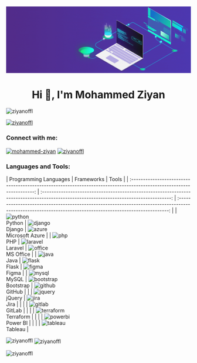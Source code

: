 [![MasterHead](img/master_head.gif)](ziyan.epizy.com)
<h1 align="center">Hi 👋, I'm Mohammed Ziyan</h1>
<p align="left"> <img src="https://komarev.com/ghpvc/?username=ziyanoffl&label=Profile%20views&color=0e75b6&style=flat" alt="ziyanoffl" /> </p>

<p align="left"> <a href="https://github.com/ryo-ma/github-profile-trophy"><img src="https://github-profile-trophy.vercel.app/?username=ziyanoffl" alt="ziyanoffl" /></a> </p>

<h3 align="left">Connect with me:</h3>
<p align="left">
<a href="https://linkedin.com/in/mohammed-ziyan" target="blank"><img align="center" src="https://raw.githubusercontent.com/rahuldkjain/github-profile-readme-generator/master/src/images/icons/Social/linked-in-alt.svg" alt="mohammed-ziyan" height="30" width="40" /></a>
<a href="https://instagram.com/ziyanoffl" target="blank"><img align="center" src="https://raw.githubusercontent.com/rahuldkjain/github-profile-readme-generator/master/src/images/icons/Social/instagram.svg" alt="ziyanoffl" height="30" width="40" /></a>
</p>

<h3 align="left">Languages and Tools:</h3>
<p align="left"> 
|                                                 Programming Languages                                                 |                                                               Frameworks                                                                |                                                                           Tools                                                                            |
| :-------------------------------------------------------------------------------------------------------------------: | :-------------------------------------------------------------------------------------------------------------------------------------: | :--------------------------------------------------------------------------------------------------------------------------------------------------------: |
| <img src="https://www.vectorlogo.zone/logos/python/python-icon.svg" alt="python" width="40" height="40"/> <br> Python |   <img src="https://www.vectorlogo.zone/logos/djangoproject/djangoproject-icon.svg" alt="django" width="40" height="40"/> <br> Django   |      <img src="https://www.vectorlogo.zone/logos/microsoft_azure/microsoft_azure-icon.svg" alt="azure" width="40" height="40"/> <br> Microsoft Azure       |
|       <img src="https://www.vectorlogo.zone/logos/php/php-icon.svg" alt="php" width="40" height="40"/> <br> PHP       |        <img src="https://www.vectorlogo.zone/logos/laravel/laravel-icon.svg" alt="laravel" width="40" height="40"/> <br> Laravel        |        <img src="https://www.vectorlogo.zone/logos/microsoft_office/microsoft_office-icon.svg" alt="office" width="40" height="40"/> <br> MS Office        |
|     <img src="https://www.vectorlogo.zone/logos/java/java-icon.svg" alt="java" width="40" height="40"/> <br> Java     |      <img src="https://www.vectorlogo.zone/logos/pocoo_flask/pocoo_flask-icon.svg" alt="flask" width="40" height="40"/> <br> Flask      |                     <img src="https://www.vectorlogo.zone/logos/figma/figma-icon.svg" alt="figma" width="40" height="40"/> <br> Figma                      |
|   <img src="https://www.vectorlogo.zone/logos/mysql/mysql-icon.svg" alt="mysql" width="40" height="40"/> <br> MySQL   | <img src="https://www.vectorlogo.zone/logos/getbootstrap/getbootstrap-icon.svg" alt="bootstrap" width="40" height="40"/> <br> Bootstrap |                   <img src="https://www.vectorlogo.zone/logos/github/github-icon.svg" alt="github" width="40" height="40"/> <br> GitHub                    |
|                                                                                                                       |          <img src="https://www.vectorlogo.zone/logos/jquery/jquery-icon.svg" alt="jquery" width="40" height="40"/> <br> jQuery          |           <img src= "https://www.vectorlogo.zone/logos/atlassian_jira/atlassian_jira-icon.svg "alt= "jira "width= "40 "height= "40 "/> <br> Jira           |
|                                                                                                                       |                                                                                                                                         |                 <img src= "https://www.vectorlogo.zone/logos/gitlab/gitlab-icon.svg "alt= "gitlab "width= "40 "height= "40 "/> <br> GitLab                 |
|                                                                                                                       |                                                                                                                                         | <img src= "https://www.vectorlogo.zone/logos/hashicorp_terraform/hashicorp_terraform-icon.svg "alt= "terraform "width= "40 "height= "40 "/> <br> Terraform |
|                                                                                                                       |                                                                                                                                         |    <img src= "https://www.vectorlogo.zone/logos/microsoft_powerbi/microsoft_powerbi-icon.svg "alt= "powerbi "width= "40 "height= "40 "/> <br> Power BI     |
|                                                                                                                       |                                                                                                                                         |      <img src= "https://www.vectorlogo.zone/logos/tableau_software/tableau_software-icon.svg "alt= "tableau "width= "40 "height= "40 "/> <br> Tableau      |

</p>

<p><img align="left" src="https://github-readme-stats.vercel.app/api/top-langs?username=ziyanoffl&theme=dark&show_icons=true&locale=en&layout=compact" alt="ziyanoffl" /></p>

<p>&nbsp;<img align="center" src="https://github-readme-stats.vercel.app/api?username=ziyanoffl&theme=dark&show_icons=true&locale=en" alt="ziyanoffl" /></p>

<p><img align="center" src="https://github-readme-streak-stats.herokuapp.com/?user=ziyanoffl&theme=dark" alt="ziyanoffl" /></p>
